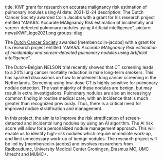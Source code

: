 title: KWF grant for research on accurate malignancy risk estimation of pulmonary nodules using AI
date: 2021-12-24
description: The Dutch Cancer Society awarded Colin Jacobs with a grant for his research project entitled "AMARA: Accurate MAlignancy Risk estimation of incidentally and screen-detected pulmonary nodules using Artificial intelligence". 
picture: news/KWF_logo2021.png
groups: diag

The [Dutch Cancer Society](https://www.kwf.nl/en/english) awarded [member/colin-jacobs] with a grant for his research project entitled *”AMARA: Accurate MAlignancy Risk estimation of incidentally and screen-detected pulmonary nodules using Artificial intelligence”*. 

The Dutch-Belgian NELSON trial recently showed that CT screening leads to a 24% lung cancer mortality reduction in male long-term smokers. This has sparked discussions on how to implement lung cancer screening in the Netherlands. Screening using low-dose CT is highly sensitive for pulmonary nodule detection. The vast majority of these nodules are benign, but may result in extra investigations. Pulmonary nodules are also an increasingly common finding in routine medical care, with an incidence that is much greater than recognized previously. Thus, there is a critical need for improved nodule stratification and management.

In this project, the aim is to improve the risk stratification of screen-detected and incidental lung nodules by using an AI algorithm. The AI risk score will allow for a personalized nodule management approach. This will enable us to identify high-risk nodules which require immediate work-up, and limit unnecessary work-up of benign nodules. The research project will be led by [member/colin-jacobs] and involves researchers from Radboudumc, University Medical Center Groningen, Erasmus MC, UMC Utrecht and MUMC+.
